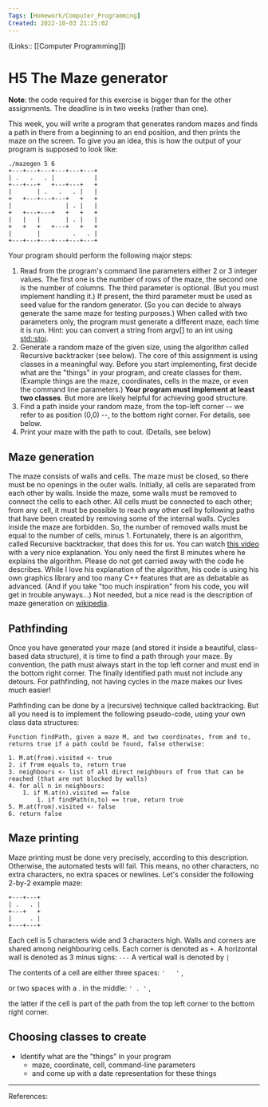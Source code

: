 ```yaml
---
Tags: [Homework/Computer_Programming]
Created: 2022-10-03 21:25:02
---
```

(Links:: [[Computer Programming]])
# H5 The Maze generator
**Note**: the code required for this exercise is bigger than for the other assignments. The deadline is in two weeks (rather than one).

This week, you will write a program that generates random mazes and finds a path in there from a beginning to an end position, and then prints the maze on the screen. To give you an idea, this is how the output of your program is supposed to look like:
```
./mazegen 5 6
+---+---+---+---+---+---+
| .   .   . |           |
+---+---+   +---+---+   +
|       | .   .   . |   |
+   +---+---+---+   +   +
|               | . |   |
+   +---+---+   +   +   +
|   |   |       | . |   |
+   +   +   +---+   +   +
|       |         .   . |
+---+---+---+---+---+---+
```
Your program should perform the following major steps:

1. Read from the program's command line parameters either 2 or 3 integer values. The first one is the number of rows of the maze, the second one is the number of columns. The third parameter is optional. (But you must implement handling it.)  If present, the third parameter must be used as seed value for the random generator. (So you can decide to always generate the same maze for testing purposes.) When called with two parameters only, the program must generate a different maze, each time it is run. Hint: you can convert a string from argv[] to an int using [std::stoi](https://cplusplus.com/reference/string/stoi/).
2. Generate a random maze of the given size, using the algorithm called Recursive backtracker (see below). The core of this assignment is using classes in a meaningful way. Before you start implementing, first decide what are the "things" in your program, and create classes for them. (Example things are the maze, coordinates, cells in the maze, or even the command line parameters.) **Your program must implement at least two classes**. But more are likely helpful for achieving good structure.
3. Find a path inside your random maze, from the top-left corner -- we refer to as position (0,0) --, to the bottom right corner. For details, see below.
4. Print your maze with the path to cout. (Details, see below)

## Maze generation
The maze consists of walls and cells. The maze must be closed, so there must be no openings in the outer walls. Initially, all cells are separated from each other by walls. Inside the maze, some walls must be removed to connect the cells to each other. All cells must be connected to each other; from any cell, it must be possible to reach any other cell by following paths that have been created by removing some of the internal walls. Cycles inside the maze are forbidden. So, the number of removed walls must be equal to the number of cells, minus 1. Fortunately, there is an algorithm, called Recursive backtracker, that does this for us. You can watch [this video](https://www.youtube.com/watch?v=Y37-gB83HKE) with a very nice explanation. You only need the first 8 minutes where he explains the algorithm. Please do not get carried away with the code he describes. While I love his explanation of the algorithm, his code is using his own graphics library and too many C++ features that are as debatable as advanced. (And if you take "too much inspiration" from his code, you will get in trouble anyways...) Not needed, but a nice read is the description of maze generation on [wikipedia](https://en.wikipedia.org/wiki/Maze_generation_algorithm).

## Pathfinding
Once you have generated your maze (and stored it inside a beautiful, class-based data structure), it is time to find a path through your maze. By convention, the path must always start in the top left corner and must end in the bottom right corner. The finally identified path must not include any detours. For pathfinding, not having cycles in the maze makes our lives much easier!

Pathfinding can be done by a (recursive) technique called backtracking. But all you need is to implement the following pseudo-code, using your own class data structures:
```
Function findPath, given a maze M, and two coordinates, from and to, returns true if a path could be found, false otherwise:

1. M.at(from).visited <- true
2. if from equals to, return true
3. neighbours <- list of all direct neighbours of from that can be reached (that are not blocked by walls)
4. for all n in neighbours:
	1. if M.at(n).visited == false
		1. if findPath(n,to) == true, return true
5. M.at(from).visited <- false
6. return false
```

## Maze printing
Maze printing must be done very precisely, according to this description. Otherwise, the automated tests will fail. This means, no other characters, no extra characters, no extra spaces or newlines. Let's consider the following 2-by-2 example maze:
```
+---+---+
| .   . |
+---+   +
|     . |
+---+---+
```
Each cell is 5 characters wide and 3 characters high. Walls and corners are shared among neighbouring cells. Each corner is denoted as `+`. A horizontal wall is denoted as 3 minus signs: `---` A vertical wall is denoted by `|`

The contents of a cell are either three spaces: `'   '` ,

or two spaces with a . in the middle: `' . '` ,

the latter if the cell is part of the path from the top left corner to the bottom right corner.
## Choosing classes to create
- Identify what are the "things"  in your program
	- maze, coordinate, cell, command-line parameters
	- and come up with a date representation for these things
___
References:
